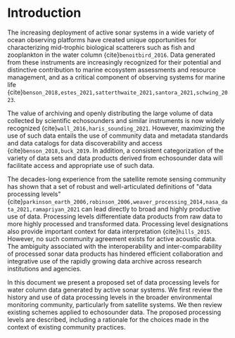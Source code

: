 # Introduction

The increasing deployment of active sonar systems in a wide variety of ocean observing platforms have created unique opportunities for characterizing mid-trophic biological scatterers such as fish and zooplankton in the water column {cite}`benoitbird_2016`. Data generated from these instruments are increasingly recognized for their potential and distinctive contribution to marine ecosystem assessments and resource management, and as a critical component of observing systems for marine life {cite}`benson_2018,estes_2021,satterthwaite_2021,santora_2021,schwing_2023`.

The value of archiving and openly distributing the large volume of data collected by scientific echosounders and similar instruments is now widely recognized {cite}`wall_2016,haris_sounding_2021`. However, maximizing the use of such data entails the use of community data and metadata standards and data catalogs for data discoverability and access {cite}`benson_2018,buck_2019`. In addition, a consistent categorization of the variety of data sets and data products derived from echosounder data will facilitate access and appropriate use of such data.

The decades-long experience from the satellite remote sensing community has shown that a set of robust and well-articulated definitions of "data processing levels" {cite}`parkinson_earth_2006,robinson_2006,weaver_processing_2014,nasa_data_2021,ramapriyan_2021` can lead directly to broad and highly productive use of data. Processing levels differentiate data products from raw data to more highly processed and transformed data. Processing level designations also provide important context for data interpretation {cite}`hills_2015`. However, no such community agreement exists for active acoustic data. The ambiguity associated with the interoperability and inter-comparability of processed sonar data products has hindered efficient collaboration and integrative use of the rapidly growing data archive across research institutions and agencies.

In this document we present a proposed set of data processing levels for water column data generated by active sonar systems. We first review the history and use of data processing levels in the broader environmental monitoring community, particularly from satellite systems. We then review existing schemes applied to echosounder data. The proposed processing levels are described, including a rationale for the choices made in the context of existing community practices.
